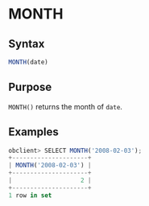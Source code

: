 # MONTH

## Syntax

```javascript
MONTH(date)
```

## Purpose

`MONTH()` returns the month of `date`.

## Examples

```javascript
obclient> SELECT MONTH('2008-02-03');
+---------------------+
| MONTH('2008-02-03') |
+---------------------+
|                   2 |
+---------------------+
1 row in set
```
